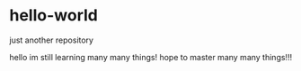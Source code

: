 # hello-world
just another repository

hello im  still learning many many things! hope to master many many things!!!
